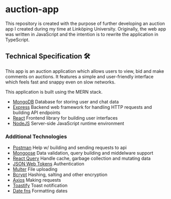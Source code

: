 # auction-app
This repository is created with the purpose of further developing an auction app I created during my time at Linköping University.
Originally, the web app was written in JavaScript and the intention is to rewrite the application in TypeScript.


## Technical Specification 🛠️

This app is an auction application which allows users to view, bid and make comments on auctions.
It features a simple and user-friendly interface which feels fast and snappy even on slow networks.

This application is built using the MERN stack.

- [MongoDB](http://mongodb.com/)
  Database for storing user and chat data
- [Express](https://expressjs.com/)
  Backend web framework for handling HTTP requests and building API endpoints
- [React](https://react.dev/)
  Frontend library for building user interfaces
- [NodeJS](https://nodejs.org/en)
  Server-side JavaScript runtime environment

### Additional Technologies

- [Postman](https://www.postman.com/)
  Help w/ building and sending requests to api
- [Mongoose](https://mongoosejs.com/)
  Data validation, query building and middelware support
- [React Query](https://tanstack.com/query/v3/docs/react/overview)
  Handle cache, garbage collection and mutating data
- [JSON Web Tokens](https://jwt.io/)
  Authentication
- [Multer](https://www.npmjs.com/package/multer)
  File uploading
- [Bcrypt](https://www.npmjs.com/package/bcrypt)
  Hashing, salting and other encryption
- [Axios](https://axios-http.com/)
  Making requests
- [Toastify](https://www.npmjs.com/package/react-toastify)
  Toast notification
- [Date fns](https://date-fns.org/)
  Formatting dates

